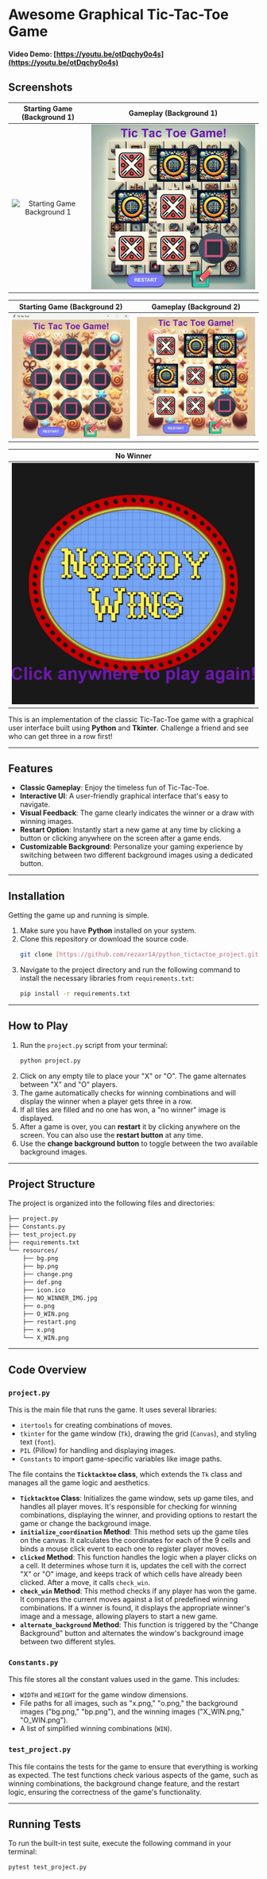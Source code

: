 # Awesome Graphical Tic-Tac-Toe Game

#### Video Demo: [https://youtu.be/otDqchy0o4s](https://youtu.be/otDqchy0o4s)
## Screenshots

| Starting Game (Background 1) | Gameplay (Background 1) |
| :--------------------------: | :---------------------: |
| ![Starting Game Background 1]([https://i.imgur.com/your_image_link_1.jpg](https://github.com/rezaxr14/python_tictactoe_project/blob/main/screenshots/bg1.png)) | ![Gameplay Background 1](https://github.com/rezaxr14/python_tictactoe_project/blob/main/screenshots/gameplay_bg1.png) |

| Starting Game (Background 2) | Gameplay (Background 2) |
| :--------------------------: | :---------------------: |
| ![Starting Game Background 2](https://github.com/rezaxr14/python_tictactoe_project/blob/main/screenshots/bg2.png) | ![Gameplay Background 2](https://github.com/rezaxr14/python_tictactoe_project/blob/main/screenshots/gameplay_bg2.png) |

| No Winner |
| :-------: |
| ![No Winner](https://github.com/rezaxr14/python_tictactoe_project/blob/main/screenshots/no_body_wins.png) |
This is an implementation of the classic Tic-Tac-Toe game with a graphical user interface built using **Python** and **Tkinter**. Challenge a friend and see who can get three in a row first!

***

## Features

* **Classic Gameplay**: Enjoy the timeless fun of Tic-Tac-Toe.
* **Interactive UI**: A user-friendly graphical interface that's easy to navigate.
* **Visual Feedback**: The game clearly indicates the winner or a draw with winning images.
* **Restart Option**: Instantly start a new game at any time by clicking a button or clicking anywhere on the screen after a game ends.
* **Customizable Background**: Personalize your gaming experience by switching between two different background images using a dedicated button.

***

## Installation

Getting the game up and running is simple.

1.  Make sure you have **Python** installed on your system.
2.  Clone this repository or download the source code.
    ```bash
    git clone [https://github.com/rezaxr14/python_tictactoe_project.git](https://github.com/rezaxr14/python_tictactoe_project.git)
    ```
3.  Navigate to the project directory and run the following command to install the necessary libraries from `requirements.txt`:
    ```bash
    pip install -r requirements.txt
    ```

***

## How to Play

1.  Run the `project.py` script from your terminal:
    ```bash
    python project.py
    ```
2.  Click on any empty tile to place your "X" or "O". The game alternates between "X" and "O" players.
3.  The game automatically checks for winning combinations and will display the winner when a player gets three in a row.
4.  If all tiles are filled and no one has won, a "no winner" image is displayed.
5.  After a game is over, you can **restart** it by clicking anywhere on the screen. You can also use the **restart button** at any time.
6.  Use the **change background button** to toggle between the two available background images.

***

## Project Structure

The project is organized into the following files and directories:
```
├── project.py
├── Constants.py
├── test_project.py
├── requirements.txt
└── resources/
    ├── bg.png
    ├── bp.png
    ├── change.png
    ├── def.png
    ├── icon.ico
    ├── NO_WINNER_IMG.jpg
    ├── o.png
    ├── O_WIN.png
    ├── restart.png
    ├── x.png
    └── X_WIN.png
```
***

## Code Overview

### `project.py`

This is the main file that runs the game. It uses several libraries:
* `itertools` for creating combinations of moves.
* `tkinter` for the game window (`Tk`), drawing the grid (`Canvas`), and styling text (`font`).
* `PIL` (Pillow) for handling and displaying images.
* `Constants` to import game-specific variables like image paths.

The file contains the **`Ticktacktoe` class**, which extends the `Tk` class and manages all the game logic and aesthetics.

* **`Ticktacktoe` Class**: Initializes the game window, sets up game tiles, and handles all player moves. It's responsible for checking for winning combinations, displaying the winner, and providing options to restart the game or change the background image.
* **`initialize_coordination` Method**: This method sets up the game tiles on the canvas. It calculates the coordinates for each of the 9 cells and binds a mouse click event to each one to register player moves.
* **`clicked` Method**: This function handles the logic when a player clicks on a cell. It determines whose turn it is, updates the cell with the correct "X" or "O" image, and keeps track of which cells have already been clicked. After a move, it calls `check_win`.
* **`check_win` Method**: This method checks if any player has won the game. It compares the current moves against a list of predefined winning combinations. If a winner is found, it displays the appropriate winner's image and a message, allowing players to start a new game.
* **`alternate_background` Method**: This function is triggered by the "Change Background" button and alternates the window's background image between two different styles.

### `Constants.py`

This file stores all the constant values used in the game. This includes:
* `WIDTH` and `HEIGHT` for the game window dimensions.
* File paths for all images, such as "x.png," "o.png," the background images ("bg.png," "bp.png"), and the winning images ("X_WIN.png," "O_WIN.png").
* A list of simplified winning combinations (`WIN`).

### `test_project.py`

This file contains the tests for the game to ensure that everything is working as expected. The test functions check various aspects of the game, such as winning combinations, the background change feature, and the restart logic, ensuring the correctness of the game's functionality.

***

## Running Tests

To run the built-in test suite, execute the following command in your terminal:

```bash
pytest test_project.py

